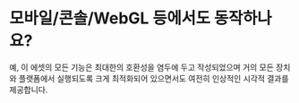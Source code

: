 # 모바일/콘솔/WebGL 등에서도 동작하나요?

예, 이 에셋의 모든 기능은 최대한의 호환성을 염두에 두고 작성되었으며 거의 모든 장치와 플랫폼에서 실행되도록 크게 최적화되어 있으면서도 여전히 인상적인 시각적 결과를 제공합니다.